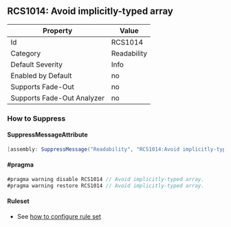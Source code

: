 ## RCS1014: Avoid implicitly\-typed array

Property | Value
--- | --- 
Id | RCS1014
Category | Readability
Default Severity | Info
Enabled by Default | no
Supports Fade-Out | no
Supports Fade-Out Analyzer | no

### How to Suppress

#### SuppressMessageAttribute

```csharp
[assembly: SuppressMessage("Readability", "RCS1014:Avoid implicitly-typed array.", Justification = "<Pending>")]
```

#### \#pragma

```csharp
#pragma warning disable RCS1014 // Avoid implicitly-typed array.
#pragma warning restore RCS1014 // Avoid implicitly-typed array.
```

#### Ruleset

* See [how to configure rule set](../HowToConfigureAnalyzers.md)
